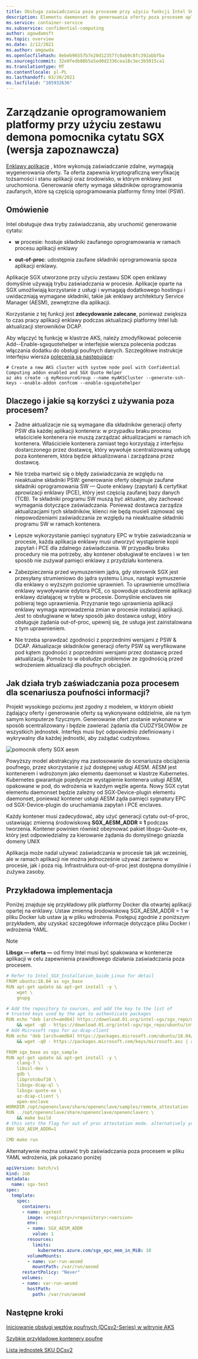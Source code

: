 ```yaml
---
title: Obsługa zaświadczania poza procesem przy użyciu funkcji Intel SGX Quote Helper elementu daemonset na platformie Azure (wersja zapoznawcza)
description: Elementu daemonset do generowania oferty poza procesem aplikacji SGX. W tym artykule wyjaśniono, jak funkcja zaświadczania out-of-proc jest rovided dla poufnych obciążeń uruchomionych wewnątrz kontenera.
ms.service: container-service
ms.subservice: confidential-computing
author: agowdamsft
ms.topic: overview
ms.date: 2/12/2021
ms.author: amgowda
ms.openlocfilehash: 0ebeb96557b7e20d123577c0ab9c8fc392abbfba
ms.sourcegitcommit: 32e0fedb80b5a5ed0d2336cea18c3ec3b5015ca1
ms.translationtype: MT
ms.contentlocale: pl-PL
ms.lasthandoff: 03/30/2021
ms.locfileid: "105932636"
---
```

# <a name="platform-software-management-with-sgx-quote-helper-daemon-set-preview"></a>Zarządzanie oprogramowaniem platformy przy użyciu zestawu demona pomocnika cytatu SGX (wersja zapoznawcza)

[Enklawy aplikacje](confidential-computing-enclaves.md) , które wykonują zaświadczanie zdalne, wymagają wygenerowania oferty. Ta oferta zapewnia kryptograficzną weryfikację tożsamości i stanu aplikacji oraz środowisko, w którym enklawy jest uruchomiona. Generowanie oferty wymaga składników oprogramowania zaufanych, które są częścią oprogramowania platformy firmy Intel (PSW).

## <a name="overview"></a>Omówienie
 
Intel obsługuje dwa tryby zaświadczania, aby uruchomić generowanie cytatu:
- **w** procesie: hostuje składniki zaufanego oprogramowania w ramach procesu aplikacji enklawy

- **out-of-proc**: udostępnia zaufane składniki oprogramowania spoza aplikacji enklawy.
 
Aplikacje SGX utworzone przy użyciu zestawu SDK open enklawy domyślnie używają trybu zaświadczania w procesie. Aplikacje oparte na SGX umożliwiają korzystanie z usługi i wymagają dodatkowego hostingu i uwidaczniają wymagane składniki, takie jak enklawy architektury Service Manager (AESM), zewnętrzne dla aplikacji.

Korzystanie z tej funkcji jest **zdecydowanie zalecane**, ponieważ zwiększa to czas pracy aplikacji enklawy podczas aktualizacji platformy Intel lub aktualizacji sterowników DCAP.

Aby włączyć tę funkcję w klastrze AKS, należy zmodyfikować polecenie Add--Enable-sgxquotehelper w interfejsie wiersza polecenia podczas włączania dodatku do obsługi poufnych danych. Szczegółowe instrukcje interfejsu wiersza [polecenia są następujące](confidential-nodes-aks-get-started.md): 

```azurecli-interactive
# Create a new AKS cluster with system node pool with Confidential Computing addon enabled and SGX Quote Helper
az aks create -g myResourceGroup --name myAKSCluster --generate-ssh-keys --enable-addon confcom --enable-sgxquotehelper
```

## <a name="why-and-what-are-the-benefits-of-out-of-proc"></a>Dlaczego i jakie są korzyści z używania poza procesem?

-   Żadne aktualizacje nie są wymagane dla składników generacji oferty PSW dla każdej aplikacji kontenera: w przypadku braku procesu właściciele kontenera nie muszą zarządzać aktualizacjami w ramach ich kontenera. Właściciele kontenera zamiast tego korzystają z interfejsu dostarczonego przez dostawcę, który wywołuje scentralizowaną usługę poza kontenerem, która będzie aktualizowana i zarządzana przez dostawcę.

-   Nie trzeba martwić się o błędy zaświadczania ze względu na nieaktualne składniki PSW: generowanie oferty obejmuje zaufane składniki oprogramowania SW — Quote enklawy (zapytań) & certyfikat aprowizacji enklawy (PCE), który jest częścią zaufanej bazy danych (TCB). Te składniki programu SW muszą być aktualne, aby zachować wymagania dotyczące zaświadczania. Ponieważ dostawca zarządza aktualizacjami tych składników, klienci nie będą musieli zajmować się niepowodzeniami zaświadczania ze względu na nieaktualne składniki programu SW w ramach kontenera.

-   Lepsze wykorzystanie pamięci sygnatury EPC w trybie zaświadczania w procesie, każda aplikacja enklawy musi utworzyć wystąpienie kopii zapytań i PCE dla zdalnego zaświadczania. W przypadku braku procedury nie ma potrzeby, aby kontener obsługiwał te enclaves i w ten sposób nie zużywał pamięci enklawy z przydziału kontenera.

-   Zabezpieczenia przed wymuszeniem jądra, gdy sterownik SGX jest przesyłany strumieniowo do jądra systemu Linux, nastąpi wymuszenie dla enklawy o wyższym poziomie uprawnień. To uprawnienie umożliwia enklawy wywoływanie edytora PCE, co spowoduje uszkodzenie aplikacji enklawy działającej w trybie w procesie. Domyślnie enclaves nie pobieraj tego uprawnienia. Przyznanie tego uprawnienia aplikacji enklawy wymaga wprowadzenia zmian w procesie instalacji aplikacji. Jest to obsługiwane w łatwy sposób jako dostawca usługi, który obsługuje żądania out-of-proc, upewnij się, że usługa jest zainstalowana z tym uprawnieniem.

-   Nie trzeba sprawdzać zgodności z poprzednimi wersjami z PSW & DCAP. Aktualizacje składników generacji oferty PSW są weryfikowane pod kątem zgodności z poprzednimi wersjami przez dostawcę przed aktualizacją. Pomoże to w obsłudze problemów ze zgodnością przed wdrożeniem aktualizacji dla poufnych obciążeń.

## <a name="how-does-the-out-of-proc-attestation-mode-work-for-confidential-workloads-scenario"></a>Jak działa tryb zaświadczania poza procesem dla scenariusza poufności informacji?

Projekt wysokiego poziomu jest zgodny z modelem, w którym obiekt żądający oferty i generowanie oferty są wykonywane oddzielnie, ale na tym samym komputerze fizycznym. Generowanie ofert zostanie wykonane w sposób scentralizowany i będzie zawierać żądania dla CUDZYSŁOWów ze wszystkich jednostek. Interfejs musi być odpowiednio zdefiniowany i wykrywalny dla każdej jednostki, aby zażądać cudzysłowu.

![pomocnik oferty SGX aesm](./media/confidential-nodes-out-of-proc-attestation/aesmmanager.png)

Powyższy model abstrakcyjny ma zastosowanie do scenariusza obciążenia poufnego, przez skorzystanie z już dostępnej usługi AESM. AESM jest kontenerem i wdrożonym jako elementu daemonset w klastrze Kubernetes. Kubernetes gwarantuje pojedyncze wystąpienie kontenera usługi AESM, opakowane w pod, do wdrożenia w każdym węźle agenta. Nowy SGX cytat elementu daemonset będzie zależny od SGX-Device-plugin elementu daemonset, ponieważ kontener usługi AESM żąda pamięci sygnatury EPC od SGX-Device-plugin do uruchamiania zapytań i PCE enclaves.

Każdy kontener musi zadecydować, aby użyć generacji cytatu out-of-proc, ustawiając zmienną środowiskową **SGX_AESM_ADDR = 1** podczas tworzenia. Kontener powinien również obejmować pakiet libsgx-Quote-ex, który jest odpowiedzialny za kierowanie żądania do domyślnego gniazda domeny UNIX

Aplikacja może nadal używać zaświadczania w procesie tak jak wcześniej, ale w ramach aplikacji nie można jednocześnie używać zarówno w procesie, jak i poza nią. Infrastruktura out-of-proc jest dostępna domyślnie i zużywa zasoby.

## <a name="sample-implementation"></a>Przykładowa implementacja

Poniżej znajduje się przykładowy plik platformy Docker dla otwartej aplikacji opartej na enklawy. Ustaw zmienną środowiskową SGX_AESM_ADDR = 1 w pliku Docker lub ustaw ją w pliku wdrożenia. Postępuj zgodnie z poniższym przykładem, aby uzyskać szczegółowe informacje dotyczące pliku Docker i wdrożenia YAML. 

  > [!Note] 
  > **Libsgx — oferta —** od firmy Intel musi być spakowana w kontenerze aplikacji w celu zapewnienia prawidłowego działania zaświadczania poza procesem.
    
```yaml
# Refer to Intel_SGX_Installation_Guide_Linux for detail
FROM ubuntu:18.04 as sgx_base
RUN apt-get update && apt-get install -y \
    wget \
    gnupg

# Add the repository to sources, and add the key to the list of
# trusted keys used by the apt to authenticate packages
RUN echo "deb [arch=amd64] https://download.01.org/intel-sgx/sgx_repo/ubuntu bionic main" | tee /etc/apt/sources.list.d/intel-sgx.list \
    && wget -qO - https://download.01.org/intel-sgx/sgx_repo/ubuntu/intel-sgx-deb.key | apt-key add -
# Add Microsoft repo for az-dcap-client
RUN echo "deb [arch=amd64] https://packages.microsoft.com/ubuntu/18.04/prod bionic main" | tee /etc/apt/sources.list.d/msprod.list \
    && wget -qO - https://packages.microsoft.com/keys/microsoft.asc | apt-key add -

FROM sgx_base as sgx_sample
RUN apt-get update && apt-get install -y \
    clang-7 \
    libssl-dev \
    gdb \
    libprotobuf10 \
    libsgx-dcap-ql \
    libsgx-quote-ex \
    az-dcap-client \
    open-enclave
WORKDIR /opt/openenclave/share/openenclave/samples/remote_attestation
RUN . /opt/openenclave/share/openenclave/openenclaverc \
    && make build
# this sets the flag for out of proc attestation mode. alternatively you can set this flag on the deployment files
ENV SGX_AESM_ADDR=1 

CMD make run
```
Alternatywnie można ustawić tryb zaświadczania poza procesem w pliku YAML wdrożenia, jak pokazano poniżej

```yaml
apiVersion: batch/v1
kind: Job
metadata:
  name: sgx-test
spec:
  template:
    spec:
      containers:
      - name: sgxtest
        image: <registry>/<repository>:<version>
        env:
        - name: SGX_AESM_ADDR
          value: 1
        resources:
          limits:
            kubernetes.azure.com/sgx_epc_mem_in_MiB: 10
        volumeMounts:
        - name: var-run-aesmd
          mountPath: /var/run/aesmd
      restartPolicy: "Never"
      volumes:
      - name: var-run-aesmd
        hostPath:
          path: /var/run/aesmd
```

## <a name="next-steps"></a>Następne kroki
[Inicjowanie obsługi węzłów poufnych (DCsv2-Series) w witrynie AKS](./confidential-nodes-aks-get-started.md)

[Szybkie przykładowe kontenery poufne](https://github.com/Azure-Samples/confidential-container-samples)

[Lista jednostek SKU DCsv2](../virtual-machines/dcv2-series.md)

<!-- LINKS - external -->
[Azure Attestation]: ../attestation/index.yml


<!-- LINKS - internal -->
[DC Virtual Machine]: /confidential-computing/virtual-machine-solutions
